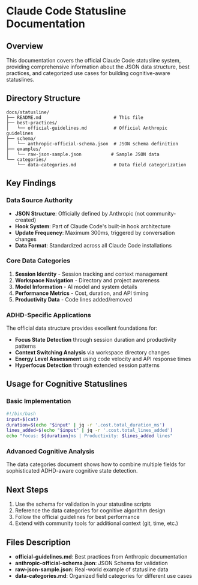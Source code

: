 # Claude Code Statusline Documentation

## Overview

This documentation covers the official Claude Code statusline system, providing comprehensive information about the JSON data structure, best practices, and categorized use cases for building cognitive-aware statuslines.

## Directory Structure

```
docs/statusline/
├── README.md                           # This file
├── best-practices/
│   └── official-guidelines.md          # Official Anthropic guidelines
├── schema/
│   └── anthropic-official-schema.json  # JSON schema definition
├── examples/
│   └── raw-json-sample.json           # Sample JSON data
└── categories/
    └── data-categories.md              # Data field categorization
```

## Key Findings

### Data Source Authority
- **JSON Structure**: Officially defined by Anthropic (not community-created)
- **Hook System**: Part of Claude Code's built-in hook architecture
- **Update Frequency**: Maximum 300ms, triggered by conversation changes
- **Data Format**: Standardized across all Claude Code installations

### Core Data Categories

1. **Session Identity** - Session tracking and context management
2. **Workspace Navigation** - Directory and project awareness
3. **Model Information** - AI model and system details
4. **Performance Metrics** - Cost, duration, and API timing
5. **Productivity Data** - Code lines added/removed

### ADHD-Specific Applications

The official data structure provides excellent foundations for:
- **Focus State Detection** through session duration and productivity patterns
- **Context Switching Analysis** via workspace directory changes
- **Energy Level Assessment** using code velocity and API response times
- **Hyperfocus Detection** through extended session patterns

## Usage for Cognitive Statuslines

### Basic Implementation
```bash
#!/bin/bash
input=$(cat)
duration=$(echo "$input" | jq -r '.cost.total_duration_ms')
lines_added=$(echo "$input" | jq -r '.cost.total_lines_added')
echo "Focus: ${duration}ms | Productivity: $lines_added lines"
```

### Advanced Cognitive Analysis
The data categories document shows how to combine multiple fields for sophisticated ADHD-aware cognitive state detection.

## Next Steps

1. Use the schema for validation in your statusline scripts
2. Reference the data categories for cognitive algorithm design
3. Follow the official guidelines for best performance
4. Extend with community tools for additional context (git, time, etc.)

## Files Description

- **official-guidelines.md**: Best practices from Anthropic documentation
- **anthropic-official-schema.json**: JSON Schema for validation
- **raw-json-sample.json**: Real-world example of statusline data
- **data-categories.md**: Organized field categories for different use cases